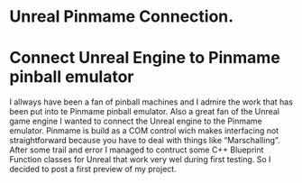 # Unreal Pinmame Connection.
# Connect Unreal Engine to Pinmame pinball emulator
I allways have been a fan of pinball machines and I admire the work that has been put into te Pinmame pinball emulator.
Also a great fan of the Unreal game engine I wanted to connect the Unreal engine to the Pinmame emulator.
Pinmame is build as a COM control wich makes interfacing not straightforward because you have to deal with things like “Marschalling”.
After some trail and error I managed to contruct some C++ Blueprint Function classes for Unreal that work very wel during first testing.
So I decided to post a first preview of my project.
